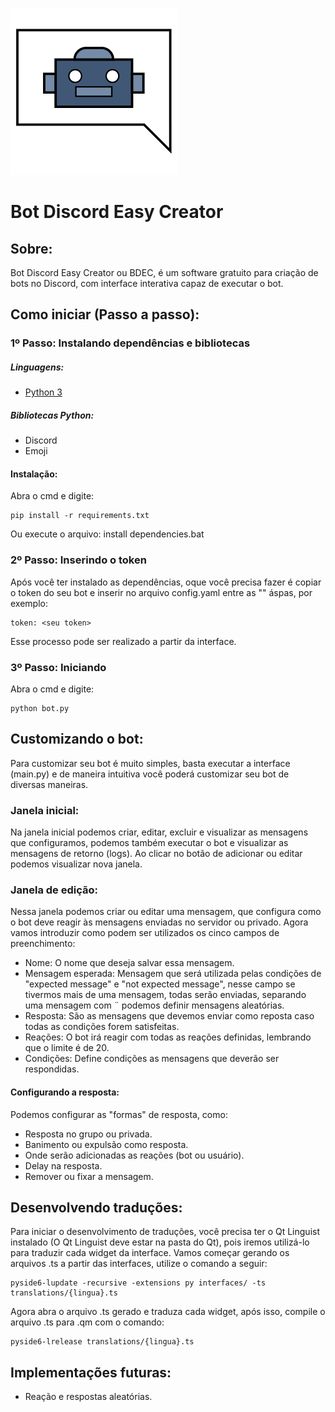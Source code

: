 ![Icon](source/icons/icon.svg)

# Bot Discord Easy Creator

## Sobre:

Bot Discord Easy Creator ou BDEC, é um software gratuito para criação de bots no Discord, com interface interativa capaz
de executar o bot.

## Como iniciar (Passo a passo):

### 1º Passo: Instalando dependências e bibliotecas

##### Linguagens:

* [Python 3](https://www.python.org/downloads/)

##### Bibliotecas Python:

* Discord
* Emoji

#### Instalação:

Abra o cmd e digite:

```
pip install -r requirements.txt
```

Ou execute o arquivo: install dependencies.bat

### 2º Passo: Inserindo o token

Após você ter instalado as dependências, oque você precisa fazer é copiar o token do seu bot e inserir no arquivo
config.yaml entre as "" áspas, por exemplo:

```
token: <seu token>
```

Esse processo pode ser realizado a partir da interface.

### 3º Passo: Iniciando

Abra o cmd e digite:

```
python bot.py
```

## Customizando o bot:

Para customizar seu bot é muito simples, basta executar a interface (main.py)
e de maneira intuitiva você poderá customizar seu bot de diversas maneiras.

### Janela inicial:

Na janela inicial podemos criar, editar, excluir e visualizar as mensagens que configuramos,
podemos também executar o bot e visualizar as mensagens de retorno (logs). Ao clicar no botão de adicionar ou
editar
podemos visualizar nova janela.

### Janela de edição:

Nessa janela podemos criar ou editar uma mensagem, que configura como o bot deve reagir às mensagens enviadas no
servidor ou privado. Agora vamos introduzir como podem ser utilizados os cinco campos de preenchimento:

* Nome: O nome que deseja salvar essa mensagem.
* Mensagem esperada: Mensagem que será utilizada pelas condições de "expected message" e "not expected message", nesse
  campo se tivermos mais de uma mensagem, todas serão enviadas, separando uma mensagem com ¨ podemos definir mensagens
  aleatórias.
* Resposta: São as mensagens que devemos enviar como reposta caso todas as condições forem satisfeitas.
* Reações: O bot irá reagir com todas as reações definidas, lembrando que o limite é de 20.
* Condições: Define condições as mensagens que deverão ser respondidas.

#### Configurando a resposta:

Podemos configurar as "formas" de resposta, como:

* Resposta no grupo ou privada.
* Banimento ou expulsão como resposta.
* Onde serão adicionadas as reações (bot ou usuário).
* Delay na resposta.
* Remover ou fixar a mensagem.

## Desenvolvendo traduções:

Para iniciar o desenvolvimento de traduções, você precisa ter o Qt Linguist instalado (O Qt Linguist deve estar na 
pasta do Qt), pois iremos utilizá-lo para traduzir cada widget da interface.
Vamos começar gerando os arquivos .ts a partir das interfaces, utilize o comando a seguir:
    
```
pyside6-lupdate -recursive -extensions py interfaces/ -ts translations/{lingua}.ts 
```

Agora abra o arquivo .ts gerado e traduza cada widget, após isso, compile o arquivo .ts para .qm com o comando:

```
pyside6-lrelease translations/{lingua}.ts
```


## Implementações futuras:

* Reação e respostas aleatórias.
